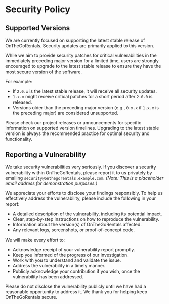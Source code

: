 # Security Policy

## Supported Versions

We are currently focused on supporting the latest stable release of OnTheGoRentals. Security updates are primarily applied to this version. 

While we aim to provide security patches for critical vulnerabilities in the immediately preceding major version for a limited time, users are strongly encouraged to upgrade to the latest stable release to ensure they have the most secure version of the software.

For example:
*   If `2.0.x` is the latest stable release, it will receive all security updates.
*   `1.x.x` might receive critical patches for a short period after `2.0.0` is released.
*   Versions older than the preceding major version (e.g., `0.x.x` if `1.x.x` is the preceding major) are considered unsupported.

Please check our project releases or announcements for specific information on supported version timelines. Upgrading to the latest stable version is always the recommended practice for optimal security and functionality.

## Reporting a Vulnerability

We take security vulnerabilities very seriously. If you discover a security vulnerability within OnTheGoRentals, please report it to us privately by emailing `security@onthegorentals.example.com`. *(Note: This is a placeholder email address for demonstration purposes.)*

We appreciate your efforts to disclose your findings responsibly. To help us effectively address the vulnerability, please include the following in your report:

*   A detailed description of the vulnerability, including its potential impact.
*   Clear, step-by-step instructions on how to reproduce the vulnerability.
*   Information about the version(s) of OnTheGoRentals affected.
*   Any relevant logs, screenshots, or proof-of-concept code.

We will make every effort to:
*   Acknowledge receipt of your vulnerability report promptly.
*   Keep you informed of the progress of our investigation.
*   Work with you to understand and validate the issue.
*   Address the vulnerability in a timely manner.
*   Publicly acknowledge your contribution if you wish, once the vulnerability has been addressed.

Please do not disclose the vulnerability publicly until we have had a reasonable opportunity to address it. We thank you for helping keep OnTheGoRentals secure.
